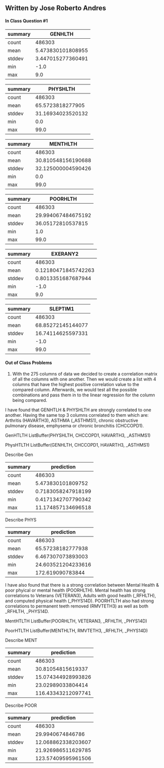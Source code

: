 ## Written by Jose Roberto Andres

#### In Class Question #1

|summary|          GENHLTH|
| -- | -- |
|  count|           486303|
|   mean|5.473830101808955|
| stddev|3.447015277360491|
|    min|             -1.0|
|    max|              9.0|

|summary|         PHYSHLTH|
| -- | -- |
|  count|           486303|
|   mean| 65.5723818277905|
| stddev|31.16934023520132|
|    min|              0.0|
|    max|             99.0|

|summary|          MENTHLTH|
| -- | -- |
|  count|            486303|
|   mean|30.810548156190688|
| stddev|32.125000004590426|
|    min|               0.0|
|    max|              99.0|

|summary|          POORHLTH|
| -- | -- |
|  count|            486303|
|   mean|29.994067484675192|
| stddev| 36.05172810537815|
|    min|               1.0|
|    max|              99.0

|summary|           EXERANY2|
| -- | -- |
|  count|             486303|
|   mean|0.12180471845742263|
| stddev| 0.8013351687687944|
|    min|               -1.0|
|    max|                9.0|

|summary|         SLEPTIM1|
| -- | -- |
|  count|           486303|
|   mean|68.85272145144077|
| stddev|16.74114625597331|
|    min|             -1.0|
|    max|             99.0|

#### Out of Class Problems
1. With the 275 columns of data we decided to create a correlation matrix of all the columns with one another. Then we would create a list with 4 columns that have the highest positive correlation value to the compared column. Afterwards, we would test all the possible combinations and pass them in to the linear regression for the column being compared.

I have found that GENHTLH & PHYSHLTH are strongly correlated to one another. Having the same top 3 columns correlated to them which are: Arthritis (HAVARTH3), ASTHMA (_ASTHMS1), chronic obstructive pulmonary disease, emphysema or chronic bronchitis (CHCCOPD1). 

GenHTLTH ListBuffer(PHYSHLTH, CHCCOPD1, HAVARTH3, _ASTHMS1)

PhysHTLTH ListBuffer(GENHLTH, CHCCOPD1, HAVARTH3, _ASTHMS1)

Describe Gen 

|summary|        prediction|
| -- | -- |
|  count|            486303|
|   mean| 5.473830101809752|
| stddev|0.7183058247918199|
|    min|0.4171342707790342|
|    max|11.174857134696518|

Describe PHYS 

|summary|        prediction|
| -- | -- |
|  count|            486303|
|   mean| 65.57238182777938|
| stddev| 6.467307073893003|
|    min|24.603521204233616|
|    max|  172.619090783844|

I have also found that there is a strong correlation between Mental Health & poor phyical or mental health (POORHLTH). Mental health has strong correlations to Veterans (VETERAN3), Adults with good health (_RFHLTH), and computed physical health (_PHYS14D). POORHTLTH also had strong correlations to permanent teeth removed (RMVTETH3) as well as both _RFHLTH, _PHYS14D.

MentHTLTH ListBuffer(POORHLTH, VETERAN3, _RFHLTH, _PHYS14D)

PoorHTLTH ListBuffer(MENTHLTH, RMVTETH3, _RFHLTH, _PHYS14D)

Describe MENT

|summary|        prediction|
| -- | -- |
|  count|            486303|
|   mean| 30.81054815619337|
| stddev|15.074344928993826|
|    min| 23.02989033804414|
|    max|116.43343212097741|

Describe POOR

|summary|        prediction|
| -- | -- |
|  count|            486303|
|   mean|  29.9940674846786|
| stddev|12.068862338203607|
|    min|21.926986511629785|
|    max|123.57409595961506|




 

